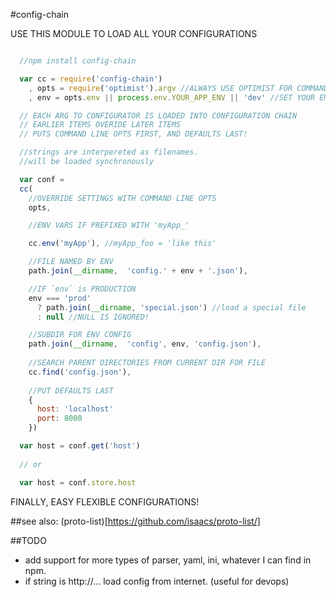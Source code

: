 #config-chain

USE THIS MODULE TO LOAD ALL YOUR CONFIGURATIONS

``` js

  //npm install config-chain

  var cc = require('config-chain')
    , opts = require('optimist').argv //ALWAYS USE OPTIMIST FOR COMMAND LINE OPTIONS.
    , env = opts.env || process.env.YOUR_APP_ENV || 'dev' //SET YOUR ENV LIKE THIS.

  // EACH ARG TO CONFIGURATOR IS LOADED INTO CONFIGURATION CHAIN
  // EARLIER ITEMS OVERIDE LATER ITEMS
  // PUTS COMMAND LINE OPTS FIRST, AND DEFAULTS LAST!

  //strings are interpereted as filenames.
  //will be loaded synchronously

  var conf = 
  cc(
    //OVERRIDE SETTINGS WITH COMMAND LINE OPTS
    opts,

    //ENV VARS IF PREFIXED WITH 'myApp_'

    cc.env('myApp'), //myApp_foo = 'like this'

    //FILE NAMED BY ENV
    path.join(__dirname,  'config.' + env + '.json'), 

    //IF `env` is PRODUCTION
    env === 'prod' 
      ? path.join(__dirname, 'special.json') //load a special file
      : null //NULL IS IGNORED!

    //SUBDIR FOR ENV CONFIG
    path.join(__dirname,  'config', env, 'config.json'), 
    
    //SEARCH PARENT DIRECTORIES FROM CURRENT DIR FOR FILE
    cc.find('config.json'),
    
    //PUT DEFAULTS LAST
    { 
      host: 'localhost'
      port: 8000
    })

  var host = conf.get('host')
  
  // or

  var host = conf.store.host

```
FINALLY, EASY FLEXIBLE CONFIGURATIONS!

##see also: (proto-list)[https://github.com/isaacs/proto-list/]


##TODO

  * add support for more types of parser, 
  yaml, ini, whatever I can find in npm.
  * if string is http://... load config from internet. (useful for devops)
